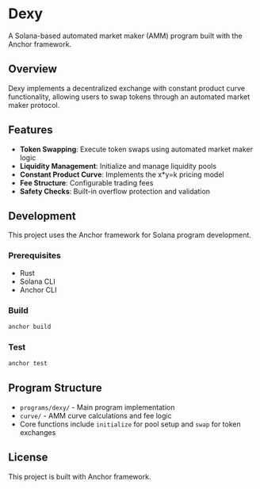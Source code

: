 # Dexy

A Solana-based automated market maker (AMM) program built with the Anchor framework.

## Overview

Dexy implements a decentralized exchange with constant product curve functionality, allowing users to swap tokens through an automated market maker protocol.

## Features

- **Token Swapping**: Execute token swaps using automated market maker logic
- **Liquidity Management**: Initialize and manage liquidity pools
- **Constant Product Curve**: Implements the x*y=k pricing model
- **Fee Structure**: Configurable trading fees
- **Safety Checks**: Built-in overflow protection and validation

## Development

This project uses the Anchor framework for Solana program development.

### Prerequisites

- Rust
- Solana CLI
- Anchor CLI

### Build

```bash
anchor build
```

### Test

```bash
anchor test
```

## Program Structure

- `programs/dexy/` - Main program implementation
- `curve/` - AMM curve calculations and fee logic
- Core functions include `initialize` for pool setup and `swap` for token exchanges

## License

This project is built with Anchor framework.